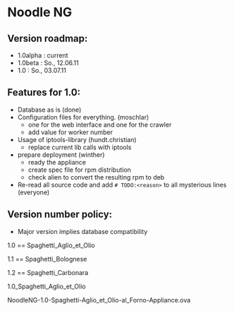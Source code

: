 # Noodle NG #

## Version roadmap: ##

  * 1.0alpha : current
  * 1.0beta  : So., 12.06.11
  * 1.0      : So., 03.07.11

## Features for 1.0: ##

  * Database as is (done)
  * Configuration files for everything. (moschlar)
    * one for the web interface and one for the crawler
    * add value for worker number
  * Usage of iptools-library (hundt.christian)
    * replace current lib calls with iptools
  * prepare deployment (winther)
    * ready the appliance
    * create spec file for rpm distribution
    * check alien to convert the resulting rpm to deb
  * Re-read all source code and add `# TODO:<reason>` to all mysterious lines (everyone)

## Version number policy: ##

  * Major version implies database compatibility


1.0 == Spaghetti\_Aglio\_et\_Olio

1.1 == Spaghetti\_Bolognese

1.2 == Spaghetti\_Carbonara

1.0\_Spaghetti\_Aglio\_et\_Olio

NoodleNG-1.0-Spaghetti-Aglio\_et\_Olio-al\_Forno-Appliance.ova